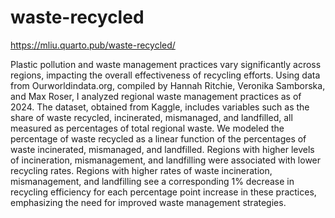 # waste-recycled
https://mliu.quarto.pub/waste-recycled/

Plastic pollution and waste management practices vary significantly across regions, impacting the overall effectiveness of recycling efforts. Using data from Ourworldindata.org, compiled by Hannah Ritchie, Veronika Samborska, and Max Roser, I analyzed regional waste management practices as of 2024. The dataset, obtained from Kaggle, includes variables such as the share of waste recycled, incinerated, mismanaged, and landfilled, all measured as percentages of total regional waste. We modeled the percentage of waste recycled as a linear function of the percentages of waste incinerated, mismanaged, and landfilled. Regions with higher levels of incineration, mismanagement, and landfilling were associated with lower recycling rates. Regions with higher rates of waste incineration, mismanagement, and landfilling see a corresponding 1% decrease in recycling efficiency for each percentage point increase in these practices, emphasizing the need for improved waste management strategies.
